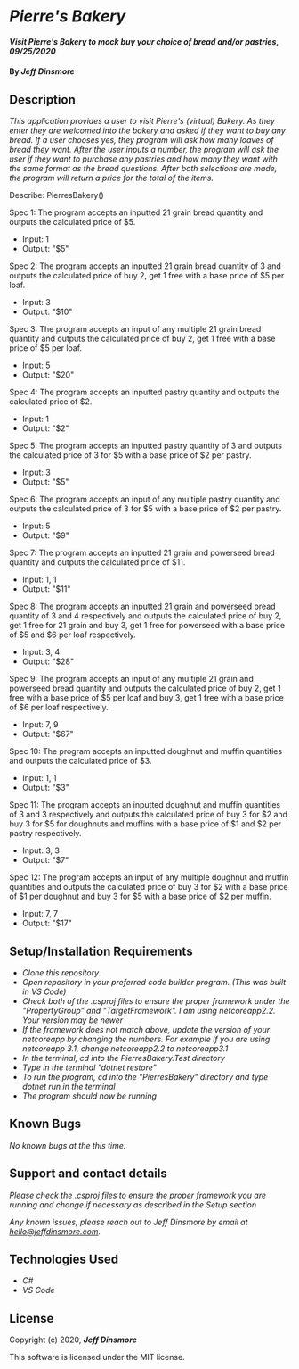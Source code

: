 # _Pierre's Bakery_

#### _Visit Pierre's Bakery to mock buy your choice of bread and/or pastries, 09/25/2020_

#### By _Jeff Dinsmore_

## Description

_This application provides a user to visit Pierre's (virtual) Bakery. As they enter they are welcomed into the bakery and asked if they want to buy any bread. If a user chooses yes, they program will ask how many loaves of bread they want. After the user inputs a number, the program will ask the user if they want to purchase any pastries and how many they want with the same format as the bread questions. After both selections are made, the program will return a price for the total of the items._

Describe: PierresBakery()

Spec 1: The program accepts an inputted 21 grain bread quantity and outputs the calculated price of $5.
* Input: 1
* Output: "$5"

Spec 2: The program accepts an inputted 21 grain bread quantity of 3 and outputs the calculated price of buy 2, get 1 free with a base price of $5 per loaf.
* Input: 3
* Output: "$10"

Spec 3: The program accepts an input of any multiple 21 grain bread quantity and outputs the calculated price of buy 2, get 1 free with a base price of $5 per loaf.
* Input: 5
* Output: "$20"

Spec 4: The program accepts an inputted pastry quantity and outputs the calculated price of $2.
* Input: 1
* Output: "$2"

Spec 5: The program accepts an inputted pastry quantity of 3 and outputs the calculated price of 3 for $5 with a base price of $2 per pastry.
* Input: 3
* Output: "$5"

Spec 6: The program accepts an input of any multiple pastry quantity and outputs the calculated price of 3 for $5 with a base price of $2 per pastry.
* Input: 5
* Output: "$9"

Spec 7: The program accepts an inputted 21 grain and powerseed bread quantity and outputs the calculated price of $11.
* Input: 1, 1
* Output: "$11"

Spec 8: The program accepts an inputted 21 grain and powerseed bread quantity of 3 and 4 respectively and outputs the calculated price of buy 2, get 1 free for 21 grain and buy 3, get 1 free for powerseed with a base price of $5 and $6 per loaf respectively.
* Input: 3, 4
* Output: "$28"

Spec 9: The program accepts an input of any multiple 21 grain and powerseed bread quantity and outputs the calculated price of buy 2, get 1 free with a base price of $5 per loaf and buy 3, get 1 free with a base price of $6 per loaf respectively.
* Input: 7, 9
* Output: "$67"

Spec 10: The program accepts an inputted doughnut and muffin quantities and outputs the calculated price of $3.
* Input: 1, 1
* Output: "$3"

Spec 11: The program accepts an inputted doughnut and muffin quantities of 3 and 3 respectively and outputs the calculated price of buy 3 for $2 and buy 3 for $5 for doughnuts and muffins with a base price of $1 and $2 per pastry respectively.
* Input: 3, 3
* Output: "$7"

Spec 12: The program accepts an input of any multiple doughnut and muffin quantities and outputs the calculated price of buy 3 for $2 with a base price of $1 per doughnut and buy 3 for $5 with a base price of $2 per muffin.
* Input: 7, 7
* Output: "$17"

## Setup/Installation Requirements

* _Clone this repository._
* _Open repository in your preferred code builder program. (This was built in VS Code)_
* _Check both of the .csproj files to ensure the proper framework under the "PropertyGroup" and "TargetFramework". I am using netcoreapp2.2. Your version may be newer_
* _If the framework does not match above, update the version of your netcoreapp by changing the numbers. For example if you are using netcoreapp 3.1, change netcoreapp2.2 to netcoreapp3.1_
* _In the terminal, cd into the PierresBakery.Test directory_
* _Type in the terminal "dotnet restore"_
* _To run the program, cd into the "PierresBakery" directory and type dotnet run in the terminal_
* _The program should now be running_

## Known Bugs

_No known bugs at the this time._

## Support and contact details

_Please check the .csproj files to ensure the proper framework you are running and change if necessary as described in the Setup section_

_Any known issues, please reach out to Jeff Dinsmore by email at hello@jeffdinsmore.com._

## Technologies Used

* _C#_
* _VS Code_

## License

Copyright (c) 2020, **_Jeff Dinsmore_**

This software is licensed under the MIT license.